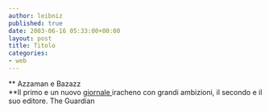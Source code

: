 ```yaml
---
author: leibniz
published: true
date: 2003-06-16 05:33:00+00:00
layout: post
title: Titolo
categories:
- web
---
```


 **   Azzaman e Bazazz   
**Il primo e un nuovo  [ giornale ](http://media.guardian.co.uk/mediaguardian/story/0,7558,978059,00.html)iracheno con grandi ambizioni, il secondo e il suo editore.
The Guardian
